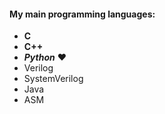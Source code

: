 #### My main programming languages: 
* **C** 
* **C++** 
* **_Python_** :heart: 
* Verilog 
* SystemVerilog 
* Java 
* ASM
